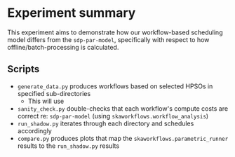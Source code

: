 # Experiment summary

This experiment aims to demonstrate how our workflow-based scheduling model differs from the `sdp-par-model`, specifically with respect to how offline/batch-processing is calculated. 

## Scripts

* `generate_data.py` produces workflows based on selected HPSOs in specified sub-directories
    * This will use 
* `sanity_check.py` double-checks that each workflow's compute costs are correct re: `sdp-par-model` (using `skaworkflows.workflow_analysis`) 
* `run_shadow.py` iterates through each directory and schedules accordingly
* `compare.py` produces plots that map the `skaworkflows.parametric_runner` results to the `run_shadow.py` results
 